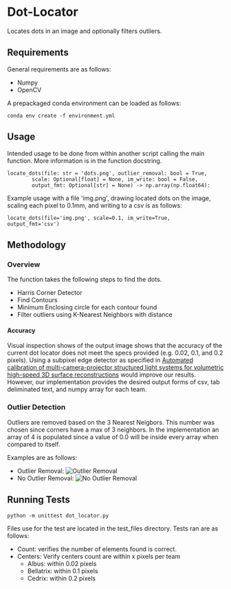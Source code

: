 # Dot-Locator
Locates dots in an image and optionally filters outliers.

## Requirements
General requirements are as follows:
* Numpy
* OpenCV

A prepackaged conda environment can be loaded as follows:
```
conda env create -f environment.yml
```

## Usage
Intended usage to be done from within another script calling the main function.
More information is in the function docstring.
```
locate_dots(file: str = 'dots.png', outlier_removal: bool = True,
        scale: Optional[float] = None, im_write: bool = False, 
        output_fmt: Optional[str] = None) -> np.array(np.float64):
```
Example usage with a file 'img.png', drawing located dots on the image, scaling
each pixel to 0.1mm, and writing to a csv is as follows:
```
locate_dots(file='img.png', scale=0.1, im_write=True, output_fmt='csv')
```
## Methodology
### Overview
The function takes the following steps to find the dots.
* Harris Corner Detector
* Find Contours
* Minimum Enclosing circle for each contour found
* Filter outliers using K-Nearest Neighbors with distance

#### Accuracy
Visual inspection shows of the output image shows that the accuracy of the
current dot locator does not meet the specs provided (e.g. 0.02, 0.1, and 0.2
pixels). Using a subpixel edge detector as specified in 
[Automated calibration of multi-camera-projector structured light systems for volumetric high-speed 3D surface reconstructions](https://www.researchgate.net/figure/Image-processing-steps-to-detect-dots-a-d-Identification-of-the-printed-dots-captured_fig1_329463216)
would improve our results. However, our implementation provides the desired 
output forms of csv, tab deliminated text, and numpy array for each team.

### Outlier Detection
Outliers are removed based on the 3 Nearest Neigbors. This number was chosen
since corners have a max of 3 neighbors. In the implementation an array of 4
is populated since a value of 0.0 will be inside every array when compared
to itself. 

Examples are as follows:
* Outlier Removal:
![Outlier Removal](https://github.com/Michael-Hodges/Dot-Locator/dots_located.png?raw=true)
* No Outlier Removal:
![No Outlier Removal](https://github.com/Michael-Hodges/Dot-Locator/dots_unfiltered.png?raw=true)

## Running Tests
```
python -m unittest dot_locator.py
```
Files use for the test are located in the test_files directory.
Tests ran are as follows:
* Count: verifies the number of elements found is correct.
* Centers: Verify centers count are within x pixels per team
    * Albus: within 0.02 pixels
    * Bellatrix: within 0.1 pixels
    * Cedrix: within 0.2 pixels
